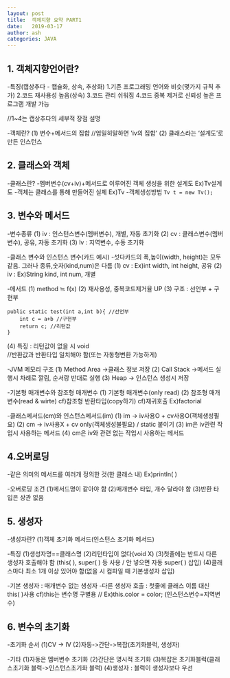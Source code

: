 ```yaml
---
layout: post
title:  객체지향 요약 PART1
date:   2019-03-17
author: ash
categories: JAVA
---
```


## 1. 객체지향언어란?
-특징(캡상추다 - 캡슐화, 상속, 추상화)
1.기존 프로그래밍 언어와 비슷(몇가지 규칙 추가)
2.코드 재사용성 높음(상속)
3.코드 관리 쉬워짐
4.코드 중복 제거로 신뢰성 높은 프로그램 개발 가능


//1~4는 캡상추다의 세부적 장점 설명
 
-객체란?
(1) 변수+메서드의 집합
//엄밀히말하면 'iv의 집합'
(2) 클래스라는 ‘설계도’로 만든 인스턴스
 
## 2. 클래스와 객체
-클래스란?
-멤버변수(cv+iv)+메서드로 이루어진 객체 생성을 위한 설계도 Ex)Tv설계도
-객체는 클래스를 통해 만들어진 실체 Ex)Tv
-객체생성방법
``` Tv t = new Tv(); ```
 

## 3. 변수와 메서드
 
-변수종류
(1) iv : 인스턴스변수(멤버변수), 개별, 자동 초기화
(2) cv : 클래스변수(멤버변수), 공유, 자동 초기화
(3) lv : 지역변수, 수동 초기화

-클래스 변수와 인스턴스 변수(카드 예시)
-섯다카드의 폭,높이(width, height)는 모두 같음. 그러나 종류,숫자(kind,num)은 다름
(1) cv : Ex)int width, int height, 공유
(2) iv : Ex)String kind, int num, 개별
 
-메서드
(1) method ≒ f(x)
(2) 재사용성, 중복코드제거율 UP
(3) 구조 : 선언부 + 구현부

``` 
public static test(int a,int b){ //선언부
	int c = a+b //구현부
    return c; //리턴값
}

```



(4) 특징 : 리턴값이 없을 시 void    
//반환값과 반환타입 일치해야 함(또는 자동형변환 가능하게)
 
-JVM 메모리 구조
(1) Method Area ->클래스 정보 저장
(2) Call Stack ->메서드 실행시 차례로 깔림, 순서랑 반대로 실행
(3) Heap -> 인스턴스 생성시 저장
 
-기본형 매개변수와 참조형 매개변수
(1) 기본형 매개변수(only read)
(2) 참조형 매개변수(read & wirte)
cf)참조형 반환타입(copy하기)
cf)재귀호출 Ex)factorial
 
-클래스메서드(cm)와 인스턴스메서드(im)
(1) im -> iv사용O + cv사용O(객체생성필요)
(2) cm -> iv사용X + cv only(객체생성불필요) / static 붙이기
(3) im은 iv관련 작업시 사용하는 메서드
(4) cm은 iv와 관련 없는 작업시 사용하는 메서드
 
## 4.오버로딩
 
-같은 의미의 메서드를 여러개 정의한 것(한 클래스 내)
Ex)println( )
 
-오버로딩 조건
(1)메서드명이 같아야 함
(2)매개변수 타입, 개수 달라야 함
(3)반환 타입은 상관 없음
 

## 5. 생성자
 
-생성자란?
(1)객체 초기화 메서드(인스턴스 초기화 메서드)
 
-특징
(1)생성자명==클래스명
(2)리턴타입이 없다(void X)
(3)첫줄에는 반드시 다른 생성자 호출해야 함
(this( ), super( ) 등 사용 / 안 넣으면 자동 super( ) 삽입)
(4)클래스마다 최소 1개 이상 있어야 함(없을 시 컴파일 때 기본생성자 삽입)

-기본 생성자 : 매개변수 없는 생성자
-다른 생성자 호출 : 첫줄에 클래스 이름 대신 this( )사용
cf)this는 변수명 구별용  // Ex)this.color = color;
(인스턴스변수=지역변수)
 

## 6. 변수의 초기화
 
-초기화 순서
(1)CV -> IV
(2)자동->간단->복잡(초기화블럭, 생성자)
 
-기타
(1)자동은 멤버변수 초기화
(2)간단은 명시적 초기화
(3)복잡은 초기화블럭(클래스초기화 블럭->인스턴스초기화 블럭)
(4)생성자 : 블럭이 생성자보다 우선